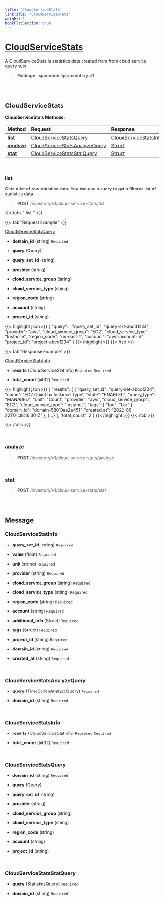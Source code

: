 ```yaml
---
title: "CloudServiceStats"
linkTitle: "CloudServiceStats"
weight: 3
bookFlatSection: true
---
```

# [CloudServiceStats](#CloudServiceStats)
A CloudServiceStats is statistics data created from from cloud service query sets.


>  **Package : spaceone.api.inventory.v1**

<br>
<br>

## CloudServiceStats





**CloudServiceStats Methods:**


| Method | Request | Response |
| :----- | :-------- | :-------- |
| [**list**](./CloudServiceStats#list) | [CloudServiceStatsQuery](CloudServiceStats#cloudservicestatsquery) | [CloudServiceStatsInfo](CloudServiceStats#cloudservicestatsinfo) |
| [**analyze**](./CloudServiceStats#analyze) | [CloudServiceStatsAnalyzeQuery](CloudServiceStats#cloudservicestatsanalyzequery) | [Struct](CloudServiceStats#struct) |
| [**stat**](./CloudServiceStats#stat) | [CloudServiceStatsStatQuery](CloudServiceStats#cloudservicestatsstatquery) | [Struct](CloudServiceStats#struct) |



    
<br>

### list

Gets a list of raw statistics data.
You can use a query to get a filtered list of statistics data.



> **POST** /inventory/v1/cloud-service-stats/list
>





 {{< tabs " list " >}}

 {{< tab "Request Example" >}}



[CloudServiceStatsQuery](./CloudServiceStats#cloudservicestatsquery)

* **domain_id** (string)   `Required` 


* **query** (Query)  


* **query_set_id** (string)  


* **provider** (string)  


* **cloud_service_group** (string)  


* **cloud_service_type** (string)  


* **region_code** (string)  


* **account** (string)  


* **project_id** (string)  





{{< highlight json >}}
{
   "query": <SearchQuery>,
   "query_set_id": "query-set-abcd1234",
   "provider": "aws",
   "cloud_service_group": "EC2",
   "cloud_service_type": "Instance",
   "region_code": "us-east-1",
   "account": "aws-account-id",
   "project_id": "project-abcd1234"
}
{{< /highlight >}}
{{< /tab >}}


 {{< tab "Response Example" >}}

[CloudServiceStatsInfo](#CLOUDSERVICESTATSINFO)
* **results** (CloudServiceStatInfo)  `Repeated`   `Required` 

* **total_count** (int32)   `Required` 



{{< highlight json >}}
{
   "results": [
   {
       "query_set_id": "query-set-abcd1234",
       "name": "EC2 Count by Instance Type",
       "state": "ENABLED",
       "query_type": "MANAGED",
       "unit": "Count",
       "provider": "aws",
       "cloud_service_group": "EC2",
       "cloud_service_type": "Instance",
       "tags": {
           "foo": "bar"
       },
       "domain_id": "domain-58010aa2e451",
       "created_at": "2022-06-22T01:38:16.301Z"
   },
   {...}
   ],
   "total_count": 2
}
{{< /highlight >}}
{{< /tab >}}


{{< /tabs >}}


    
<br>

### analyze





> **POST** /inventory/v1/cloud-service-stats/analyze
>






    
<br>

### stat





> **POST** /inventory/v1/cloud-service-stats/stat
>






    


<br>
<br>

## Message



### CloudServiceStatInfo
* **query_set_id** (string)   `Required` 

    
* **value** (float)   `Required` 

    
* **unit** (string)   `Required` 

    
* **provider** (string)   `Required` 

    
* **cloud_service_group** (string)   `Required` 

    
* **cloud_service_type** (string)   `Required` 

    
* **region_code** (string)   `Required` 

    
* **account** (string)   `Required` 

    
* **additional_info** (Struct)   `Required` 

    
* **tags** (Struct)   `Required` 

    
* **project_id** (string)   `Required` 

    
* **domain_id** (string)   `Required` 

    
* **created_at** (string)   `Required` 

    <br>

### CloudServiceStatsAnalyzeQuery
* **query** (TimeSeriesAnalyzeQuery)   `Required` 

    
* **domain_id** (string)   `Required` 

    <br>

### CloudServiceStatsInfo
* **results** (CloudServiceStatInfo)  `Repeated`    `Required` 

    
* **total_count** (int32)   `Required` 

    <br>

### CloudServiceStatsQuery
* **domain_id** (string)   `Required` 

    
* **query** (Query)  

    
* **query_set_id** (string)  

    
* **provider** (string)  

    
* **cloud_service_group** (string)  

    
* **cloud_service_type** (string)  

    
* **region_code** (string)  

    
* **account** (string)  

    
* **project_id** (string)  

    <br>

### CloudServiceStatsStatQuery
* **query** (StatisticsQuery)   `Required` 

    
* **domain_id** (string)   `Required` 

    <br>
